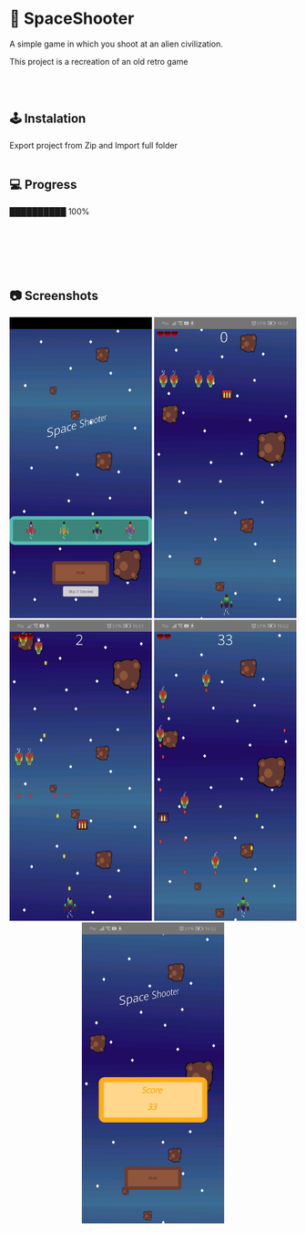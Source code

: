 # 🚀 SpaceShooter
A simple game in which you shoot at an alien civilization.

This project is a recreation of an old retro game


<br /><br/>
## 🕹️ Instalation
Export project from Zip and Import full folder
<br /><br/>


## 💻 Progress


██████████  100%

 
<br/><br/>



<br /><br/>
## 📷 Screenshots

<p align="center">
   <img src="p1.jpg" width="250" alt="photo2">
    <img src="p2.jpg" width="250" alt="photo1">
   <img src="p3.jpg" width="250" alt="photo3">
      <img src="p4.jpg" width="250" alt="photo4">
    <img src="p5.jpg" width="250" alt="photo5">
</p>


